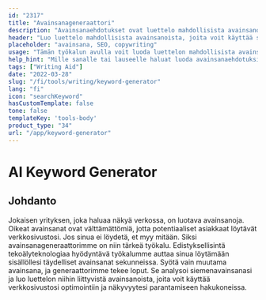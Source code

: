 ```yaml
---
id: "2317"
title: "Avainsanageneraattori"
description: "Avainsanaehdotukset ovat luettelo mahdollisista avainsanoista, joiden avulla voit optimoida sisältösi hakukoneita varten. Tämän työkalun tarkoituksena on auttaa sinua löytämään sisällöllesi merkityksellisimmät ja suosituimmat avainsanat. Jos haluat käyttää tätä työkalua, kirjoita hakupalkkiin sana tai lause, niin luomme luettelon niihin liittyvistä avainsanoista."
header: "Luo luettelo mahdollisista avainsanoista, joita voit käyttää sisällössäsi."
placeholder: "avainsana, SEO, copywriting"
usage: "Tämän työkalun avulla voit luoda luettelon mahdollisista avainsanoista, joita voit käyttää sisällössäsi. Jos haluat käyttää tätä työkalua, kirjoita sana tai lause hakupalkkiin, niin luomme luettelon siihen liittyvistä avainsanoista."
help_hint: "Mille sanalle tai lauseelle haluat luoda avainsanaehdotuksia?"
tags: ["Writing Aid"]
date: "2022-03-28"
slug: "/fi/tools/writing/keyword-generator"
lang: "fi"
icon: "searchKeyword"
hasCustomTemplate: false
tone: false
templateKey: 'tools-body'
product_type: "34"
url: "/app/keyword-generator"
---
```


# AI Keyword Generator

## Johdanto

Jokaisen yrityksen, joka haluaa näkyä verkossa, on luotava avainsanoja. Oikeat avainsanat ovat välttämättömiä, jotta potentiaaliset asiakkaat löytävät verkkosivustosi. Jos sinua ei löydetä, et myy mitään. Siksi avainsanageneraattorimme on niin tärkeä työkalu. Edistyksellisintä tekoälyteknologiaa hyödyntävä työkalumme auttaa sinua löytämään sisällöllesi täydelliset avainsanat sekunneissa. Syötä vain muutama avainsana, ja generaattorimme tekee loput. Se analysoi siemenavainsanasi ja luo luettelon niihin liittyvistä avainsanoista, joita voit käyttää verkkosivustosi optimointiin ja näkyvyytesi parantamiseen hakukoneissa.
